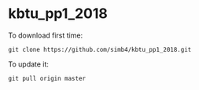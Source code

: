 # kbtu_pp1_2018


To download first time:
```
git clone https://github.com/simb4/kbtu_pp1_2018.git
```
To update it:
```
git pull origin master
```
